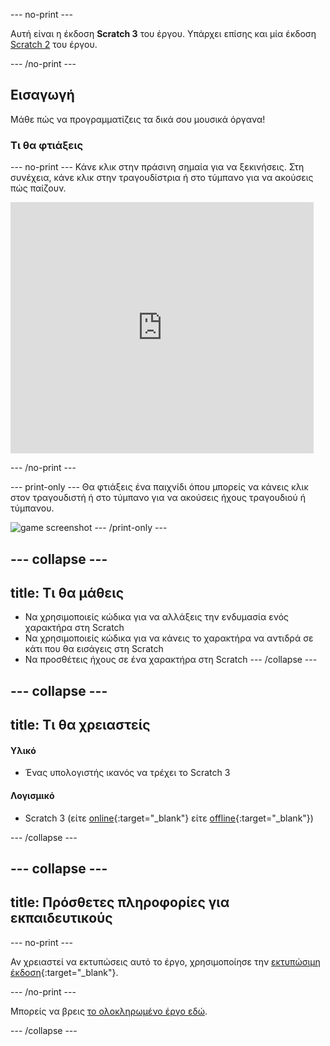--- no-print ---

Αυτή είναι η έκδοση **Scratch 3** του έργου. Υπάρχει επίσης και μία έκδοση [Scratch 2](https://projects.raspberrypi.org/el-GR/projects/rock-band-scratch2) του έργου.

--- /no-print ---

## Εισαγωγή

Μάθε πώς να προγραμματίζεις τα δικά σου μουσικά όργανα!

### Τι θα φτιάξεις

--- no-print --- Κάνε κλικ στην πράσινη σημαία για να ξεκινήσεις. Στη συνέχεια, κάνε κλικ στην τραγουδίστρια ή στο τύμπανο για να ακούσεις πώς παίζουν.

<div class="scratch-preview">
  <iframe allowtransparency="true" width="485" height="402" src="https://scratch.mit.edu/projects/embed/276872220/?autostart=false" frameborder="0" scrolling="no"></iframe>
</div>

--- /no-print ---

--- print-only --- Θα φτιάξεις ένα παιχνίδι όπου μπορείς να κάνεις κλικ στον τραγουδιστή ή στο τύμπανο για να ακούσεις ήχους τραγουδιού ή τύμπανου.

![game screenshot](images/demo.png) --- /print-only ---

--- collapse ---
---
title: Τι θα μάθεις
---

+ Να χρησιμοποιείς κώδικα για να αλλάξεις την ενδυμασία ενός χαρακτήρα στη Scratch
+ Να χρησιμοποιείς κώδικα για να κάνεις το χαρακτήρα να αντιδρά σε κάτι που θα εισάγεις στη Scratch
+ Να προσθέτεις ήχους σε ένα χαρακτήρα στη Scratch --- /collapse ---

--- collapse ---
---
title: Τι θα χρειαστείς
---

#### Υλικό

+ Ένας υπολογιστής ικανός να τρέχει το Scratch 3

#### Λογισμικό

+ Scratch 3 (είτε [online](https://rpf.io/scratchon){:target="_blank"} είτε [offline](https://rpf.io/scratchoff){:target="_blank"})

--- /collapse ---

--- collapse ---
---
title: Πρόσθετες πληροφορίες για εκπαιδευτικούς
---

--- no-print ---

Αν χρειαστεί να εκτυπώσεις αυτό το έργο, χρησιμοποίησε την [εκτυπώσιμη έκδοση](https://projects.raspberrypi.org/el-GR/projects/rock-band/print){:target="_blank"}.

--- /no-print ---

Μπορείς να βρεις [το ολοκληρωμένο έργο εδώ](https://rpf.io/p/el-GR/rock-band-get).

--- /collapse ---